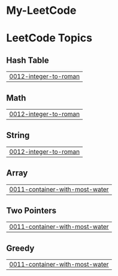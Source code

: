 # My-LeetCode
<!---LeetCode Topics Start-->
# LeetCode Topics
## Hash Table
|  |
| ------- |
| [0012-integer-to-roman](https://github.com/ValhallaAMB/My-LeetCode/tree/master/0012-integer-to-roman) |
## Math
|  |
| ------- |
| [0012-integer-to-roman](https://github.com/ValhallaAMB/My-LeetCode/tree/master/0012-integer-to-roman) |
## String
|  |
| ------- |
| [0012-integer-to-roman](https://github.com/ValhallaAMB/My-LeetCode/tree/master/0012-integer-to-roman) |
## Array
|  |
| ------- |
| [0011-container-with-most-water](https://github.com/ValhallaAMB/My-LeetCode/tree/master/0011-container-with-most-water) |
## Two Pointers
|  |
| ------- |
| [0011-container-with-most-water](https://github.com/ValhallaAMB/My-LeetCode/tree/master/0011-container-with-most-water) |
## Greedy
|  |
| ------- |
| [0011-container-with-most-water](https://github.com/ValhallaAMB/My-LeetCode/tree/master/0011-container-with-most-water) |
<!---LeetCode Topics End-->